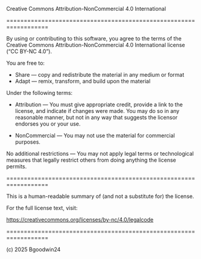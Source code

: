 Creative Commons Attribution-NonCommercial 4.0 International

==================================================================

By using or contributing to this software, you agree to the terms
of the Creative Commons Attribution-NonCommercial 4.0 International
license (“CC BY-NC 4.0”).

You are free to:

- Share — copy and redistribute the material in any medium or format
- Adapt — remix, transform, and build upon the material

Under the following terms:

- Attribution — You must give appropriate credit, provide a link to the license, and indicate if changes were made.
  You may do so in any reasonable manner, but not in any way that suggests the licensor endorses you or your use.

- NonCommercial — You may not use the material for commercial purposes.

No additional restrictions — You may not apply legal terms or technological measures that legally restrict others from doing anything the license permits.

==================================================================

This is a human-readable summary of (and not a substitute for) the license.

For the full license text, visit:

https://creativecommons.org/licenses/by-nc/4.0/legalcode

==================================================================

(c) 2025 Bgoodwin24